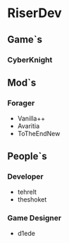 # RiserDev

## Game`s

### CyberKnight

## Mod`s

### Forager

- Vanilla++
- Avaritia
- ToTheEndNew

## People`s

### Developer

- tehrelt
- theshoket

### Game Designer

- d1ede
